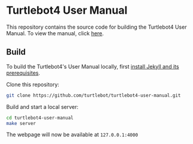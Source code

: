 # Turtlebot4 User Manual

This repository contains the source code for building the Turtlebot4 User Manual. To view the manual, click [here](https://turtlebot.github.io/turtlebot4_manual/).

## Build

To build the Turtlebot4's User Manual locally, first [install Jekyll and its prerequisites](https://jekyllrb.com/docs/).

Clone this repository:

```bash
git clone https://github.com/turtlebot/turtlebot4-user-manual.git
```

Build and start a local server:

```bash
cd turtlebot4-user-manual
make server
```

The webpage will now be available at `127.0.0.1:4000`
